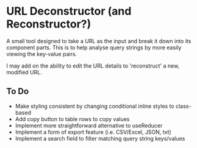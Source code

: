 # URL Deconstructor (and Reconstructor?)

A small tool designed to take a URL as the input and break it down into its component parts. This is to help analyse query strings by more easily viewing the key-value pairs.

I may add on the ability to edit the URL details to 'reconstruct' a new, modified URL.

## To Do

- Make styling consistent by changing conditional inline styles to class-based
- Add copy button to table rows to copy values
- Implement more straightforward alternative to useReducer
- Implement a form of export feature (i.e. CSV/Excel, JSON, txt)
- Implement a search field to filter matching query string keys/values
